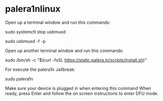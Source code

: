 # palera1nlinux

Open up a terminal window and run this commands:

sudo systemctl stop usbmuxd

sudo usbmuxd -f -p


Open up another terminal window and run this commands:

sudo /bin/sh -c "$(curl -fsSL https://static.palera.in/scripts/install.sh)"


For execute the palera1n Jailbreak:

sudo palera1n


Make sure your device is plugged in when entering this command
When ready, press Enter and follow the on screen instructions to enter DFU mode.
